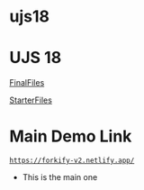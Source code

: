 # ujs18

# UJS 18 

[FinalFiles](https://github.com/jonasschmedtmann/complete-javascript-course/tree/master/18-forkify/final)

[StarterFiles](https://github.com/jonasschmedtmann/complete-javascript-course/tree/master/18-forkify/starter)

# Main Demo Link 

[`https://forkify-v2.netlify.app/`](https://forkify-v2.netlify.app/)
- This is the main one 

